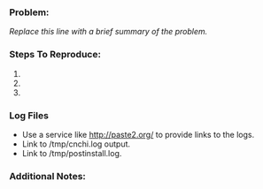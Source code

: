### Problem:
*Replace this line with a brief summary of the problem.*

### Steps To Reproduce:
1.
2.
3.

### Log Files
- Use a service like http://paste2.org/ to provide links to the logs.
- Link to /tmp/cnchi.log output.
- Link to /tmp/postinstall.log.

### Additional Notes:

